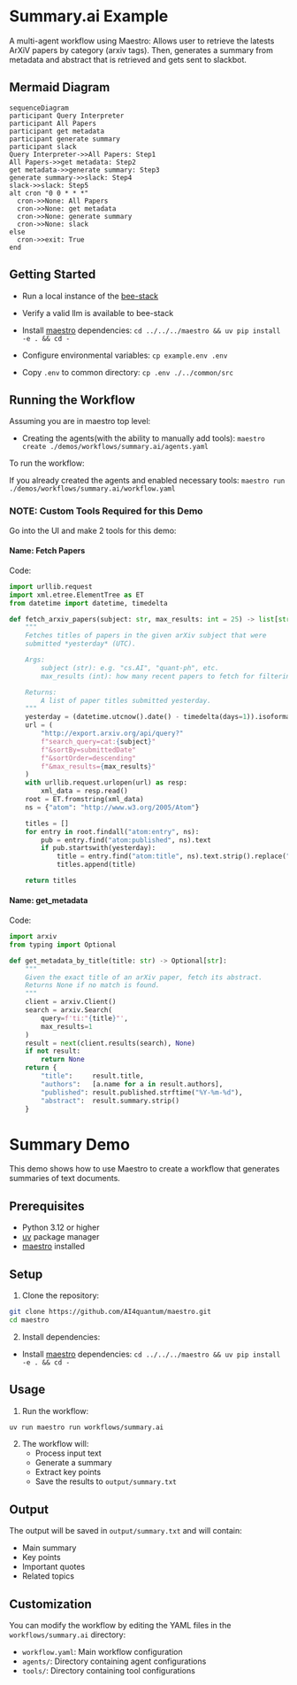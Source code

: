 # Summary.ai Example

A multi-agent workflow using Maestro: Allows user to retrieve the latests ArXiV papers by category (arxiv tags). Then, generates a summary from metadata and abstract that is retrieved and gets sent to slackbot.

## Mermaid Diagram

<!-- MERMAID_START -->
```mermaid
sequenceDiagram
participant Query Interpreter
participant All Papers
participant get metadata
participant generate summary
participant slack
Query Interpreter->>All Papers: Step1
All Papers->>get metadata: Step2
get metadata->>generate summary: Step3
generate summary->>slack: Step4
slack->>slack: Step5
alt cron "0 0 * * *"
  cron->>None: All Papers
  cron->>None: get metadata
  cron->>None: generate summary
  cron->>None: slack
else
  cron->>exit: True
end
```
<!-- MERMAID_END -->

## Getting Started

* Run a local instance of the [bee-stack](https://github.com/i-am-bee/bee-stack/blob/main/README.md)

* Verify a valid llm is available to bee-stack

* Install [maestro](https://github.com/AI4quantum/maestro) dependencies: `cd ../../../maestro && uv pip install -e . && cd -`

* Configure environmental variables: `cp example.env .env`

* Copy `.env` to common directory: `cp .env ./../common/src`

## Running the Workflow

Assuming you are in maestro top level:

* Creating the agents(with the ability to manually add tools): `maestro create ./demos/workflows/summary.ai/agents.yaml`

To run the workflow:

If you already created the agents and enabled necessary tools: `maestro run ./demos/workflows/summary.ai/workflow.yaml`

### NOTE: Custom Tools Required for this Demo

Go into the UI and make 2 tools for this demo:

#### Name: Fetch Papers

Code:

```Python
import urllib.request
import xml.etree.ElementTree as ET
from datetime import datetime, timedelta

def fetch_arxiv_papers(subject: str, max_results: int = 25) -> list[str]:
    """
    Fetches titles of papers in the given arXiv subject that were
    submitted *yesterday* (UTC).

    Args:
        subject (str): e.g. "cs.AI", "quant-ph", etc.
        max_results (int): how many recent papers to fetch for filtering.

    Returns:
        A list of paper titles submitted yesterday.
    """
    yesterday = (datetime.utcnow().date() - timedelta(days=1)).isoformat()
    url = (
        "http://export.arxiv.org/api/query?"
        f"search_query=cat:{subject}"
        f"&sortBy=submittedDate"
        f"&sortOrder=descending"
        f"&max_results={max_results}"
    )
    with urllib.request.urlopen(url) as resp:
        xml_data = resp.read()
    root = ET.fromstring(xml_data)
    ns = {"atom": "http://www.w3.org/2005/Atom"}

    titles = []
    for entry in root.findall("atom:entry", ns):
        pub = entry.find("atom:published", ns).text
        if pub.startswith(yesterday):
            title = entry.find("atom:title", ns).text.strip().replace("\n", " ")
            titles.append(title)

    return titles
```

#### Name: get_metadata

Code:

```Python
import arxiv
from typing import Optional

def get_metadata_by_title(title: str) -> Optional[str]:
    """
    Given the exact title of an arXiv paper, fetch its abstract.
    Returns None if no match is found.
    """
    client = arxiv.Client()
    search = arxiv.Search(
        query=f'ti:"{title}"',
        max_results=1
    )
    result = next(client.results(search), None)
    if not result:
        return None
    return {
        "title":     result.title,
        "authors":   [a.name for a in result.authors],
        "published": result.published.strftime("%Y-%m-%d"),
        "abstract":  result.summary.strip()
    }
```

# Summary Demo

This demo shows how to use Maestro to create a workflow that generates summaries of text documents.

## Prerequisites

* Python 3.12 or higher
* [uv](https://github.com/astral-sh/uv) package manager
* [maestro](https://github.com/AI4quantum/maestro) installed

## Setup

1. Clone the repository:
```bash
git clone https://github.com/AI4quantum/maestro.git
cd maestro
```

2. Install dependencies:
* Install [maestro](https://github.com/AI4quantum/maestro) dependencies: `cd ../../../maestro && uv pip install -e . && cd -`

## Usage

1. Run the workflow:
```bash
uv run maestro run workflows/summary.ai
```

2. The workflow will:
   * Process input text
   * Generate a summary
   * Extract key points
   * Save the results to `output/summary.txt`

## Output

The output will be saved in `output/summary.txt` and will contain:
* Main summary
* Key points
* Important quotes
* Related topics

## Customization

You can modify the workflow by editing the YAML files in the `workflows/summary.ai` directory:
* `workflow.yaml`: Main workflow configuration
* `agents/`: Directory containing agent configurations
* `tools/`: Directory containing tool configurations
